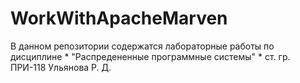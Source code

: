 # WorkWithApacheMarven
В данном репозитории содержатся лабораторные работы по дисциплине * "Распредененные программные системы" * ст. гр. ПРИ-118 Ульянова Р. Д.
